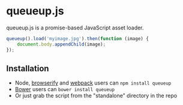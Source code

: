 queueup.js
==========

queueup.js is a promise-based JavaScript asset loader.

```javascript
queueup().load('myimage.jpg').then(function (image) {
    document.body.appendChild(image);
});
```


Installation
------------

* Node, [browserify] and [webpack] users can `npm install queueup`
* [Bower] users can `bower install queueup`
* Or just grab the script from the "standalone" directory in the repo


[browserify]: http://browserify.org
[webpack]: http://webpack.github.io
[Bower]: http://bower.io

